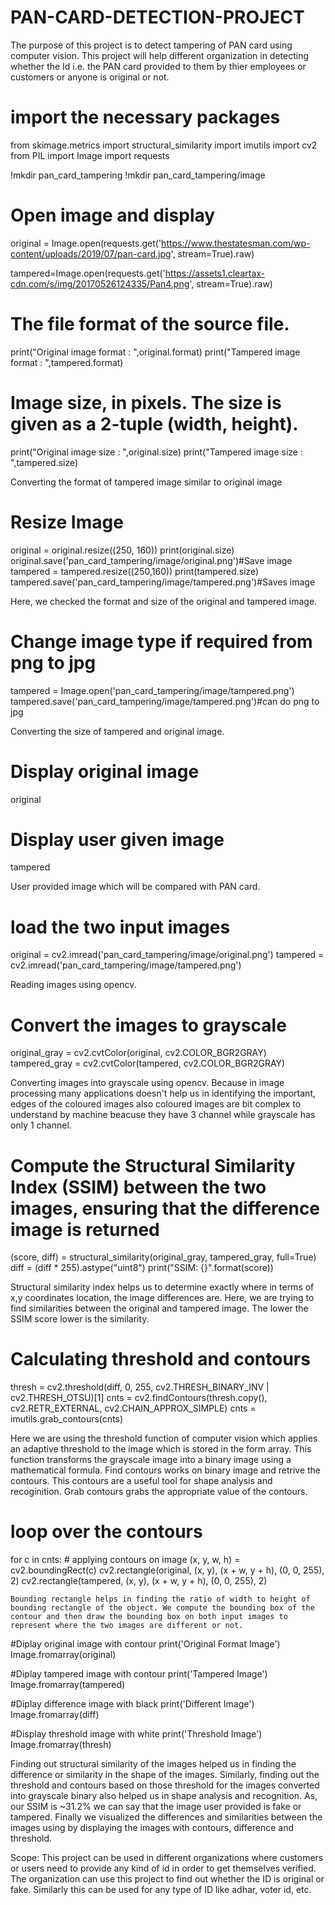 # PAN-CARD-DETECTION-PROJECT
 The purpose of this project is to detect tampering of PAN card using computer vision. This project will help different organization in detecting whether the Id i.e. the PAN card provided to them by thier employees or customers or anyone is original or not.
 
 # import the necessary packages
from skimage.metrics import structural_similarity
import imutils
import cv2
from PIL import Image
import requests

!mkdir pan_card_tampering
!mkdir pan_card_tampering/image

# Open image and display
original = Image.open(requests.get('https://www.thestatesman.com/wp-content/uploads/2019/07/pan-card.jpg', stream=True).raw)

tampered=Image.open(requests.get('https://assets1.cleartax-cdn.com/s/img/20170526124335/Pan4.png', stream=True).raw) 

# The file format of the source file.
print("Original image format : ",original.format) 
print("Tampered image format : ",tampered.format)

# Image size, in pixels. The size is given as a 2-tuple (width, height).
print("Original image size : ",original.size) 
print("Tampered image size : ",tampered.size) 

Converting the format of tampered image similar to original image
# Resize Image
original = original.resize((250, 160))
print(original.size)
original.save('pan_card_tampering/image/original.png')#Save image
tampered = tampered.resize((250,160))
print(tampered.size)
tampered.save('pan_card_tampering/image/tampered.png')#Saves image

Here, we checked the format and size of the original and tampered image.
# Change image type if required from png to jpg
tampered = Image.open('pan_card_tampering/image/tampered.png')
tampered.save('pan_card_tampering/image/tampered.png')#can do png to jpg

Converting the size of tampered and original image.
# Display original image
original

# Display user given image
tampered

User provided image which will be compared with PAN card.
# load the two input images
original = cv2.imread('pan_card_tampering/image/original.png')
tampered = cv2.imread('pan_card_tampering/image/tampered.png')

 Reading images using opencv.
 # Convert the images to grayscale
original_gray = cv2.cvtColor(original, cv2.COLOR_BGR2GRAY)
tampered_gray = cv2.cvtColor(tampered, cv2.COLOR_BGR2GRAY)

Converting images into grayscale using opencv. Because in image processing many applications doesn't help us in identifying the important, edges of the coloured images also coloured images are bit complex to understand by machine beacuse they have 3 channel while grayscale has only 1 channel. 
# Compute the Structural Similarity Index (SSIM) between the two images, ensuring that the difference image is returned
(score, diff) = structural_similarity(original_gray, tampered_gray, full=True)
diff = (diff * 255).astype("uint8")
print("SSIM: {}".format(score))

Structural similarity index helps us to determine exactly where in terms of x,y coordinates location, the image differences are. Here, we are trying to find similarities between the original and tampered image. The lower the SSIM score lower is the similarity.
# Calculating threshold and contours 
thresh = cv2.threshold(diff, 0, 255, cv2.THRESH_BINARY_INV | cv2.THRESH_OTSU)[1]
cnts = cv2.findContours(thresh.copy(), cv2.RETR_EXTERNAL, cv2.CHAIN_APPROX_SIMPLE)
cnts = imutils.grab_contours(cnts)

Here we are using the threshold function of computer vision which applies an adaptive threshold to the image which is stored in the form array. This function transforms the grayscale image into a binary image using a mathematical formula.
Find contours works on binary image and retrive the contours. This contours are a useful tool for shape analysis and recoginition. Grab contours grabs the appropriate value of the contours.

# loop over the contours
for c in cnts:
    # applying contours on image
    (x, y, w, h) = cv2.boundingRect(c)
    cv2.rectangle(original, (x, y), (x + w, y + h), (0, 0, 255), 2)
    cv2.rectangle(tampered, (x, y), (x + w, y + h), (0, 0, 255), 2)

    Bounding rectangle helps in finding the ratio of width to height of bounding rectangle of the object. We compute the bounding box of the contour and then draw the bounding box on both input images to represent where the two images are different or not.
    
#Diplay original image with contour
print('Original Format Image')
Image.fromarray(original)

#Diplay tampered image with contour
print('Tampered Image')
Image.fromarray(tampered)

#Diplay difference image with black
print('Different Image')
Image.fromarray(diff)

#Display threshold image with white
print('Threshold Image')
Image.fromarray(thresh)

Finding out structural similarity of the images helped us in finding the difference or similarity in the shape of the images. Similarly, finding out the threshold and contours based on those threshold for the images converted into grayscale binary also helped us in shape analysis and recognition. 
As, our SSIM is ~31.2% we can say that the image user provided is fake or tampered.
Finally we visualized the differences and similarities between the images using by displaying the images with contours, difference and threshold.  

Scope:
This project can be used in different organizations where customers or users need to provide any kind of id in order to get themselves verified. The organization can use this project to find out whether the ID is original or fake. Similarly this can be used for any type of ID like adhar, voter id, etc.
